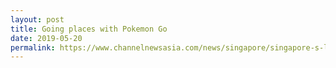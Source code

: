 ```yaml
---
layout: post
title: Going places with Pokemon Go
date: 2019-05-20
permalink: https://www.channelnewsasia.com/news/singapore/singapore-s-largest-tech-carnival-attracts-nearly-20-000-people-11547308
---
```

